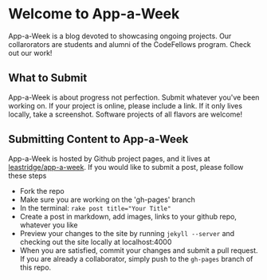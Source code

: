 Welcome to App-a-Week
=====================

App-a-Week is a blog devoted to showcasing ongoing projects.  Our collarorators are students and alumni of the CodeFellows program.  Check out our work!

What to Submit
--------------

App-a-Week is about progress not perfection. Submit whatever you've been working on.  If your project is online, please include a link.  If it only lives locally, take a screenshot.  Software projects of all flavors are welcome!

Submitting Content to App-a-Week
--------------------------------

App-a-Week is hosted by Github project pages, and it lives at [leastridge/app-a-week](http://github.com/leastridge/app-a-week).  If you would like to submit a post, please follow these steps

+ Fork the repo
+ Make sure you are working on the 'gh-pages' branch
+ In the terminal: `rake post title="Your Title"`
+ Create a post in markdown, add images, links to your github repo, whatever you like
+ Preview your changes to the site by running `jekyll --server` and checking out the site locally at localhost:4000
+ When you are satisfied, commit your changes and submit a pull request.  If you are already a collaborator, simply push to the `gh-pages` branch of this repo.
